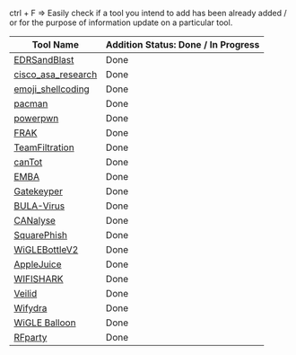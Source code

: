 ctrl + F => Easily check if a tool you intend to add has been already added / or for the purpose of information update on a particular tool.

|   Tool Name           | Addition Status: Done / In Progress  |
|-----------------------|--------------------------------------|
| [EDRSandBlast](https://github.com/DefconParrot/DefconArsenalTools/blob/main/exploitation/DC30/EDRSandBlast.md)          |      Done                            |
| [cisco_asa_research](https://github.com/DefconParrot/DefconArsenalTools/blob/main/exploitation/DC30/cisco_asa_research.md)    |      Done                            |
| [emoji_shellcoding](https://github.com/DefconParrot/DefconArsenalTools/blob/main/exploitation/DC30/emoji_shellcoding.md)     |      Done                            |
| [pacman](https://github.com/DefconParrot/DefconArsenalTools/blob/main/exploitation/DC30/pacman.md) | Done |
| [powerpwn](https://github.com/DefconParrot/DefconArsenalTools/blob/main/exploitation/DC30/powerpwn.md) | Done |
| [FRAK](https://github.com/DefconParrot/DefconArsenalTools/blob/main/frameworks/DC20/FRAK.md) | Done |
| [TeamFiltration](https://github.com/DefconParrot/DefconArsenalTools/blob/main/frameworks/DC30/TeamFiltration.md) | Done |
| [canTot](https://github.com/DefconParrot/DefconArsenalTools/blob/main/frameworks/DC30/canTot.md) | Done |
| [EMBA](https://github.com/DefconParrot/DefconArsenalTools/blob/main/hardening/EMBA.md) | Done |
| [Gatekeyper](https://github.com/DefconParrot/DefconArsenalTools/blob/main/lock_picking/DC26/Gatekeyper.md) | Done |
| [BULA-Virus](https://github.com/DefconParrot/DefconArsenalTools/blob/main/malware_research/DC30/BULA-Virus.md) | Done |
| [CANalyse](https://github.com/DefconParrot/DefconArsenalTools/blob/main/network_attacks/DC30/CANalyse.md) | Done |
| [SquarePhish](https://github.com/DefconParrot/DefconArsenalTools/blob/main/phishing/DC30/SquarePhish.md) | Done |
| [WiGLEBottleV2](https://github.com/DefconParrot/DefconArsenalTools/blob/main/radio-frequency/DC31/BT-BLE/AppleJuice.md) | Done |
| [AppleJuice](https://github.com/DefconParrot/DefconArsenalTools/blob/main/radio-frequency/DC31/wardriving/RPi4_WigleBottle_v2.md) | Done |
| [WIFISHARK](<https://github.com/DefconParrot/DefconArsenalTools/blob/main/radio-frequency/DC31/802.11 WIFI/WIFISHARK.md>) | Done |
| [Veilid](https://github.com/DefconParrot/DefconArsenalTools/blob/main/P2P/DC31/Veilid.md) | Done |
| [Wifydra](https://github.com/DefconParrot/DefconArsenalTools/blob/main/radio-frequency/DC31/wardriving/The_Wifydra.md) | Done |
| [WiGLE Balloon](https://github.com/DefconParrot/DefconArsenalTools/blob/main/radio-frequency/DC31/wardriving/Wigle_Balloon.md) | Done |
| [RFparty](https://github.com/DefconParrot/DefconArsenalTools/blob/main/network_analysis/DC31/rfparty-xyz.md) | Done |

